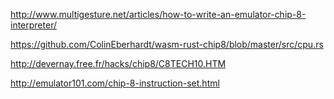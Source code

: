 http://www.multigesture.net/articles/how-to-write-an-emulator-chip-8-interpreter/

https://github.com/ColinEberhardt/wasm-rust-chip8/blob/master/src/cpu.rs

http://devernay.free.fr/hacks/chip8/C8TECH10.HTM

http://emulator101.com/chip-8-instruction-set.html